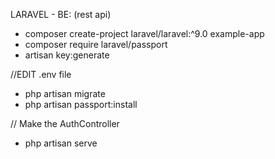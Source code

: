 LARAVEL - BE: (rest api)
- composer create-project laravel/laravel:^9.0 example-app
- composer require laravel/passport
-  artisan key:generate

//EDIT .env file

- php artisan migrate
- php artisan passport:install

// Make the AuthController

- php artisan serve